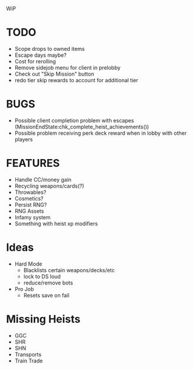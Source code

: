 WiP

# TODO

- Scope drops to owned items
- Escape days maybe?
- Cost for rerolling
- Remove sidejob menu for client in prelobby
- Check out "Skip Mission" button
- redo tier skip rewards to account for additional tier

# BUGS

- Possible client completion problem with escapes (MissionEndState:chk_complete_heist_achievements())
- Possible problem receiving perk deck reward when in lobby with other players

# FEATURES

- Handle CC/money gain
- Recycling weapons/cards(?)
- Throwables?
- Cosmetics?
- Persist RNG?
- RNG Assets
- Infamy system
- Something with heist xp modifiers

# Ideas

- Hard Mode
  - Blacklists certain weapons/decks/etc
  - lock to DS loud
  - reduce/remove bots
- Pro Job
  - Resets save on fail

# Missing Heists

- GGC
- SHR
- SHN
- Transports
- Train Trade

